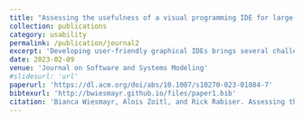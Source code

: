 ```yaml
---
title: "Assessing the usefulness of a visual programming IDE for large-scale automation software."
collection: publications
category: usability
permalink: /publication/journal2
excerpt: 'Developing user-friendly graphical IDEs brings several challenges in practice. This study reports results from industrial experts, evaluates an IDE for block-based graphical languages, and describes lessons learnt that are transferable to other languages as well'
date: 2023-02-09
venue: 'Journal on Software and Systems Modeling'
#slidesurl: 'url'
paperurl: 'https://dl.acm.org/doi/abs/10.1007/s10270-023-01084-7'
bibtexurl: 'http://bwiesmayr.github.io/files/paper1.bib'
citation: 'Bianca Wiesmayr, Alois Zoitl, and Rick Rabiser. Assessing the usefulness of a visual programming IDE for large-scale automation software. Software and Systems Modeling, 22(5):1619–1643, 2023.'
---
```

